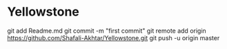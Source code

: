 # Yellowstone
git add Readme.md
git commit -m "first commit"
git remote add origin https://github.com/Shafali-Akhtar/Yellowstone.git
git push -u origin master
